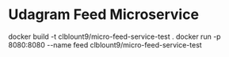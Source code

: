 # Udagram Feed Microservice
docker build -t clblount9/micro-feed-service-test .
docker run -p 8080:8080 --name feed clblount9/micro-feed-service-test
